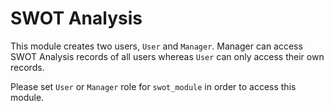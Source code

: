 # SWOT Analysis
This module creates two users, `User` and `Manager`. Manager can access SWOT Analysis records of
all users whereas `User` can only access their own records.

Please set `User` or `Manager` role for `swot_module` in order to access this module.
